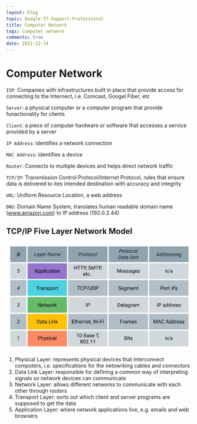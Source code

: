 ```yaml
---
layout: blog
topic: Google-IT-Support-Professional
title: Computer Network
tags: computer network
comments: true
date: 2021-12-14
---
```


# Computer Network

`ISP`: Companies with infrastructures built in place that provide access for connecting to the Internect, i.e. Comcast, Googel Fiber, etc

`Server`: a physical computer or a computer program that provide funactionality for clients

`Client`: a piece of computer hardware or software that accesses a service provided by a server

`IP Address`: identifies a network connection

`MAC Address`: identifies a device

`Router`: Connects to multiple devices and helps direct network traffic

`TCP/IP`: Transmission Control Protocol/Internet Protocol, rules that ensure data is delivered to ites intended destination with accuracy and integrity

`URL`: Uniform Resource Location,  a web address

`DNS`: Domain Name System, translates human readable domain name (www.amazon.com) to IP address (192.0.2.44)

## TCP/IP Five Layer Network Model

![TCPIP-Five-Layer-Model](/assets/TCPIP-Five-Layer-Model.PNG)

1. Physical Layer: represents physical devices that interconnect computers, i.e. specifications for the netowrking cables and connectors
2. Data Link Layer: responsible for defining a common way of interpreting signals so network devices can communicate
3. Network Layer: allows different networks to communicate with each other through routers
4. Transport Layer: sorts out which client and server programs are supposed to get the data
5. Application Layer: where network applications live, e.g. emails and web browsers
